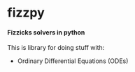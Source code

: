 # fizzpy

#### Fizzicks solvers in python

This is library for doing stuff with:
* Ordinary Differential Equations (ODEs)
